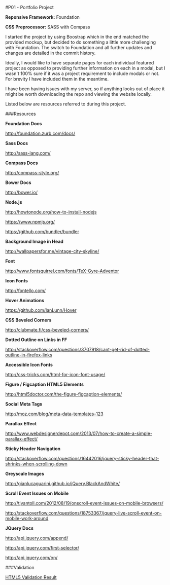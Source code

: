 #P01 - Portfolio Project


**Reponsive Framework:** Foundation

**CSS Preprocessor:** SASS with Compass

I started the project by using Boostrap which in the end matched the provided mockup, but decided to do something a little more challenging with Foundation. The switch to Foundation and all further updates and changes are detailed in the commit history.

Ideally, I would like to have separate pages for each individual featured project as opposed to providing further information on each in a modal, but I wasn't 100% sure if it was a project requirement to include modals or not. For brevity I have included them in the meantime.

I have been having issues with my server, so if anything looks out of place it might be worth downloading the repo and viewing the website locally.

Listed below are resources referred to during this project.

###Resources

**Foundation Docs**

http://foundation.zurb.com/docs/

**Sass Docs**

http://sass-lang.com/

**Compass Docs**

http://compass-style.org/

**Bower Docs**

http://bower.io/

**Node.js**

http://howtonode.org/how-to-install-nodejs

https://www.npmjs.org/

https://github.com/bundler/bundler

**Background Image in Head**

http://wallpapersfor.me/vintage-city-skyline/

**Font**

http://www.fontsquirrel.com/fonts/TeX-Gyre-Adventor

**Icon Fonts**

http://fontello.com/

**Hover Animations**

https://github.com/IanLunn/Hover

**CSS Beveled Corners**

http://clubmate.fi/css-beveled-corners/

**Dotted Outline on Links in FF**

http://stackoverflow.com/questions/3707918/cant-get-rid-of-dotted-outline-in-firefox-links

**Accessible Icon Fonts**

http://css-tricks.com/html-for-icon-font-usage/

**Figure / Figcaption HTML5 Elements**

http://html5doctor.com/the-figure-figcaption-elements/

**Social Meta Tags**

http://moz.com/blog/meta-data-templates-123

**Parallax Effect**

http://www.webdesignerdepot.com/2013/07/how-to-create-a-simple-parallax-effect/

**Sticky Header Navigation**

http://stackoverflow.com/questions/16442016/jquery-sticky-header-that-shrinks-when-scrolling-down

**Greyscale Images**

http://gianlucaguarini.github.io/jQuery.BlackAndWhite/

**Scroll Event Issues on Mobile**

http://tjvantoll.com/2012/08/19/onscroll-event-issues-on-mobile-browsers/

http://stackoverflow.com/questions/18753367/jquery-live-scroll-event-on-mobile-work-around

**JQuery Docs**

http://api.jquery.com/append/

http://api.jquery.com/first-selector/

http://api.jquery.com/on/

###Validation

[HTML5 Validation Result](<http://validator.w3.org/check?uri=http%3A%2F%2Fmikejoyce.me%2F>)